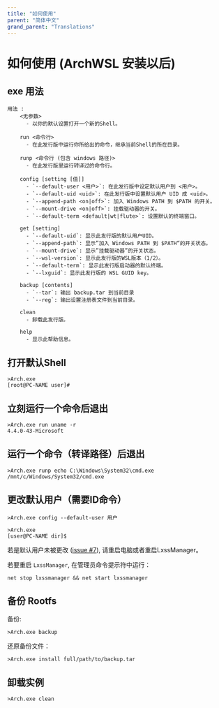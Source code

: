 ```yaml
---
title: "如何使用"
parent: "简体中文"
grand_parent: "Translations"
---
```

# 如何使用 (ArchWSL 安装以后)

## exe 用法

```dos
用法 :
    <无参数>
      - 以你的默认设置打开一个新的Shell。

    run <命令行>
      - 在此发行版中运行你所给出的命令，继承当前Shell的所在目录。

    runp <命令行 (包含 windows 路径)>
      - 在此发行版里运行转译过的命令行。

    config [setting [值]]
      - `--default-user <用户>`: 在此发行版中设定默认用户到 <用户>。
      - `--default-uid <uid>`: 在此发行版中设置默认用户 UID 成 <uid>。
      - `--append-path <on|off>`: 加入 Windows PATH 到 $PATH 的开关。
      - `--mount-drive <on|off>`: 挂载驱动器的开关。
      - `--default-term <default|wt|flute>`: 设置默认的终端窗口。

    get [setting]
      - `--default-uid`: 显示此发行版的默认用户UID。
      - `--append-path`: 显示”加入 Windows PATH 到 $PATH“的开关状态。
      - `--mount-drive`: 显示”挂载驱动器”的开关状态。
      - `--wsl-version`: 显示此发行版的WSL版本（1/2）。
      - `--default-term`: 显示此发行版启动器的默认终端。
      - `--lxguid`: 显示此发行版的 WSL GUID key。

    backup [contents]
      - `--tar`: 输出 backup.tar 到当前目录
      - `--reg`: 输出设置注册表文件到当前目录。

    clean
      - 卸载此发行版。

    help
      - 显示此帮助信息。
```

## 打开默认Shell

```
>Arch.exe
[root@PC-NAME user]#
```

## 立刻运行一个命令后退出

```
>Arch.exe run uname -r
4.4.0-43-Microsoft
```

## 运行一个命令（转译路径）后退出

```
>Arch.exe runp echo C:\Windows\System32\cmd.exe
/mnt/c/Windows/System32/cmd.exe
```

## 更改默认用户（需要ID命令）

```
>Arch.exe config --default-user 用户

>Arch.exe
[user@PC-NAME dir]$
```

若是默认用户未被更改
([issue #7](https://github.com/yuk7/ArchWSL/issues/7)),
请重启电脑或者重启LxssManager。

若要重启 `LxssManager`, 在管理员命令提示符中运行：

```batch
net stop lxssmanager && net start lxssmanager
```

## 备份 Rootfs

备份:

```
>Arch.exe backup
```

还原备份文件：

```
>Arch.exe install full/path/to/backup.tar
```

## 卸载实例

```
>Arch.exe clean
```

